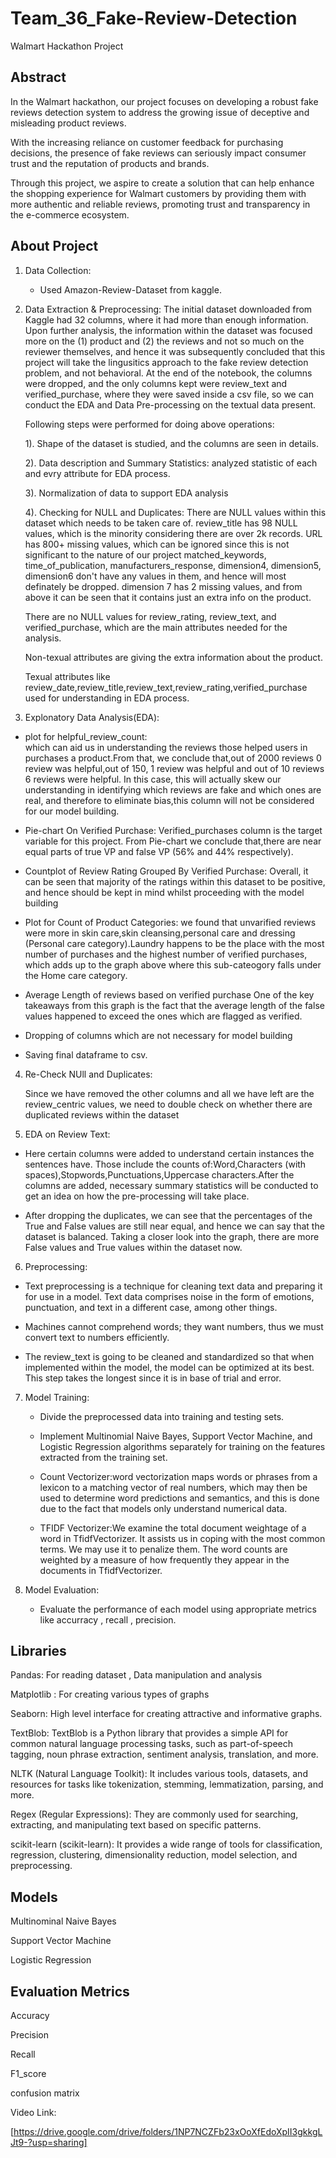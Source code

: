 # Team_36_Fake-Review-Detection
Walmart Hackathon Project

## Abstract
In the Walmart hackathon, our project focuses on developing a robust fake reviews detection system to address the growing issue of deceptive and misleading product reviews. 

With the increasing reliance on customer feedback for purchasing decisions, the presence of fake reviews can seriously impact consumer trust and the reputation of products and brands. 

Through this project, we aspire to create a solution that can help enhance the shopping experience for Walmart customers by providing them with more authentic and reliable reviews, promoting trust and transparency in the e-commerce ecosystem.

## About Project
1. Data Collection:
   - Used Amazon-Review-Dataset from kaggle.
     
2. Data Extraction & Preprocessing:
   The initial dataset downloaded from Kaggle had 32 columns, where it had more than enough information. Upon further analysis, 
 the information within the dataset was focused more on the (1) product and (2) the reviews and not so much on the reviewer themselves, 
 and hence it was subsequently concluded that this project will take the lingusitics approach to the fake review detection problem, and not behavioral.
 At the end of the notebook, the columns were dropped, and the only columns kept were review_text and verified_purchase, 
 where they were saved inside a csv file, so we can conduct the EDA and Data Pre-processing on the textual data present.

   Following steps were performed for doing above operations: 
  
    1). Shape of the dataset is studied, and the columns are seen in details.
    
    2). Data description and Summary Statistics: analyzed statistic of each and evry attribute for EDA process.
    
    3). Normalization of data to support EDA analysis  

    4). Checking for NULL and Duplicates: There are NULL values within this dataset which needs to be taken care of.
    review_title has 98 NULL values, which is the minority considering there are over 2k records.
    URL has 800+ missing values, which can be ignored since this is not significant to the nature of our project
    matched_keywords, time_of_publication, manufacturers_response, dimension4, dimension5, dimension6 don't have any values in them, and hence will most 
    definately be dropped.
    dimension 7 has 2 missing values, and from above it can be seen that it contains just an extra info on the product.
 
    There are no NULL values for review_rating, review_text, and verified_purchase, which are the main attributes needed for the analysis.
 
    Non-texual attributes are giving the extra information about the product.
 
    Texual attributes like review_date,review_title,review_text,review_rating,verified_purchase used for understanding in EDA process.

3. Explonatory Data Analysis(EDA):
  - plot for helpful_review_count:  
   which can aid us in understanding the reviews those helped users in purchases a product.From that, we conclude that,out of 2000 reviews 0 review was 
   helpful,out of 150, 1 review was helpful and out of 10 reviews 6 reviews were helpful.
   In this case, this will actually skew our understanding in identifying which reviews are fake and which ones are real, and therefore to eliminate bias,this 
   column will not be considered for our model building.

  - Pie-chart On Verified Purchase:
   Verified_purchases column is the target variable for this project. From Pie-chart we conclude that,there are near equal parts of true VP and 
   false VP (56% and 44% respectively).
   
  - Countplot of Review Rating Grouped By Verified Purchase:
   Overall, it can be seen that majority of the ratings within this dataset to be positive, and hence should be kept in mind whilst proceeding with the model 
   building
 
  - Plot for Count of Product Categories:
   we found that unvarified reviews were more in skin care,skin cleansing,personal care and dressing (Personal care category).Laundry happens to be the place 
   with the most number of purchases and the highest number of verified purchases, which adds up to the graph above where this 
   sub-cateogory falls under the Home care category.
   
  - Average Length of reviews based on verified purchase
   One of the key takeaways from this graph is the fact that the average length of the false values happened to exceed the ones which are flagged as verified.
 
  - Dropping of columns which are not necessary for model building
 
  - Saving final dataframe to csv.

4. Re-Check NUll and Duplicates:
   
   Since we have removed the other columns and all we have left are the review_centric values, we need to double check on whether there are duplicated reviews 
   within the dataset

5. EDA on Review Text:
   
-  Here certain columns were added to understand certain instances the sentences have. Those include the counts of:Word,Characters (with 
   spaces),Stopwords,Punctuations,Uppercase characters.After the columns are added, necessary summary statistics will be conducted to get an idea on how the 
   pre-processing will take place.

-  After dropping the duplicates, we can see that the percentages of the True and False values are still near equal, and hence we can say that the dataset is 
   balanced. Taking a closer look into the graph, there are more False values and True values within the dataset now.

6. Preprocessing:
   
-  Text preprocessing is a technique for cleaning text data and preparing it for use in a model. Text data comprises noise in the form of emotions, 
   punctuation, and text in a different case, among other things.
   
-  Machines cannot comprehend words; they want numbers, thus we must convert text to numbers efficiently.
   
-  The review_text is going to be cleaned and standardized so that when implemented within the model, the model can be optimized at its best. This step takes 
   the longest since it is in base of trial and error.

7. Model Training:
    
   - Divide the preprocessed data into training and testing sets.
     
   - Implement Multinomial Naive Bayes, Support Vector Machine, and Logistic Regression algorithms separately for training on the features extracted from the 
     training set.
     
   - Count Vectorizer:word vectorization maps words or phrases from a lexicon to a matching vector of real numbers, which may then be used to determine word 
     predictions and semantics, and this is done due to the fact that models only understand numerical data.
     
   - TFIDF Vectorizer:We examine the total document weightage of a word in TfidfVectorizer. It assists us in coping with the most common terms. We may use it 
     to penalize them. The word counts are weighted by a measure of how frequently they appear in the documents in TfidfVectorizer.

8. Model Evaluation:
    
   - Evaluate the performance of each model using appropriate metrics like accurracy , recall , precision.


## Libraries
Pandas: For reading dataset , Data manipulation and analysis

Matplotlib : For creating various types of graphs

Seaborn: High level interface for creating attractive and informative graphs.

TextBlob: TextBlob is a Python library that provides a simple API for common natural language processing tasks, such as part-of-speech tagging, noun phrase extraction, sentiment analysis, translation, and more. 

NLTK (Natural Language Toolkit): It includes various tools, datasets, and resources for tasks like tokenization, stemming, lemmatization, parsing, and more. 

Regex (Regular Expressions): They are commonly used for searching, extracting, and manipulating text based on specific patterns. 

scikit-learn (scikit-learn): It provides a wide range of tools for classification, regression, clustering, dimensionality reduction, model selection, and preprocessing. 

## Models 
Multinominal Naive Bayes 

Support Vector Machine

Logistic Regression

## Evaluation Metrics 
Accuracy

Precision

Recall

F1_score

confusion matrix

Video Link:

[https://drive.google.com/drive/folders/1NP7NCZFb23xOoXfEdoXpII3gkkgLJt9-?usp=sharing]



